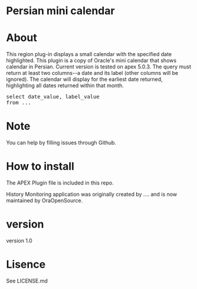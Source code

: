 # Persian mini calendar

# About
This region plug-in displays a small calendar with the specified date highlighted. This plugin is a copy of Oracle's mini calendar that shows calendar in Persian. Current version is tested on apex 5.0.3.
The query must return at least two columns--a date and its label (other columns will be ignored). The calendar will display for the earliest date returned, highlighting all dates returned within that month.

<pre>
select date_value, label_value
from ...
</pre>


# Note
You can help by filling issues through Github.

# How to install
The APEX Plugin file is included in this repo.

History
Monitoring application was originally created by .... and is now maintained by OraOpenSource.

# version
version 1.0

# Lisence
See LICENSE.md
